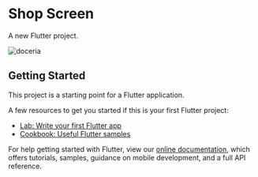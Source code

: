# Shop Screen

A new Flutter project.

<div aling="center">
  
![doceria](https://user-images.githubusercontent.com/72527935/151445764-0c9413b7-d008-43ca-a559-1b27a3528c44.png)
  
</div>

## Getting Started

This project is a starting point for a Flutter application.

A few resources to get you started if this is your first Flutter project:

- [Lab: Write your first Flutter app](https://flutter.dev/docs/get-started/codelab)
- [Cookbook: Useful Flutter samples](https://flutter.dev/docs/cookbook)

For help getting started with Flutter, view our
[online documentation](https://flutter.dev/docs), which offers tutorials,
samples, guidance on mobile development, and a full API reference.
